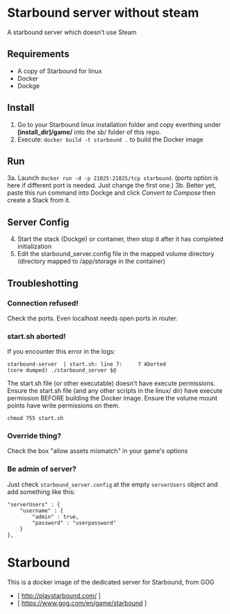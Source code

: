 # Starbound server without steam
A starbound server which doesn't use Steam

## Requirements
- A copy of Starbound for linux
- Docker
- Dockge

## Install
1. Go to your Starbound linux installation folder and copy everthing under **[install_dir]/game/** into the sb/ folder of this repo.
2. Execute: `docker build -t starbound .` to build the Docker image

## Run
3a. Launch `docker run -d -p 21025:21025/tcp starbound`. (ports option is here if different port is needed. Just change the first one.)
3b. Better yet, paste this run command into Dockge and click *Convert to Compose* then create a Stack from it.

## Server Config
4. Start the stack (Dockge) or container, then stop it after it has completed initialization
5. Edit the starbound_server.config file in the mapped volume directory (directory mapped to /app/storage in the container)

## Troubleshotting
### Connection refused!
Check the ports. Even localhost needs open ports in router.

### start.sh aborted!
If you encounter this error in the logs:
```
starbound-server  | start.sh: line 7:     7 Aborted                 (core dumped) ./starbound_server $@
```

The start.sh file (or other executable) doesn't have execute permissions.  
Ensure the start.sh file (and any other scripts in the linux/ dir) have execute permission BEFORE building the Docker image.
Ensure the volume mount points have write permissions on them.


```
chmod 755 start.sh
```


### Override thing?
Check the box "allow assets mismatch" in your game's options

### Be admin of server?
Just check `starbound_server.config` at the empty `serverUsers` object and add something like this:
```
"serverUsers" : {
    "username" : {
        "admin" : true,
        "password" : "userpassword"
    }
},
```


# Starbound

This is a docker image of the dedicated server for Starbound, from GOG

* [ http://playstarbound.com/ ]
* [ https://www.gog.com/en/game/starbound ]




